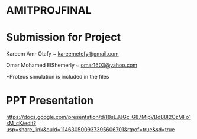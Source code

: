 # AMITPROJFINAL

# Submission for Project

Kareem Amr Otafy ~ kareemetefy@gmail.com

Omar Mohamed ElShemerly ~ omar1603@yahoo.com

\*Proteus simulation is included in the files

# PPT Presentation

https://docs.google.com/presentation/d/18sEJJGc_G87MipVBdB8I2CzMFo1sM_cK/edit?usp=share_link&ouid=114630500937395606701&rtpof=true&sd=true

